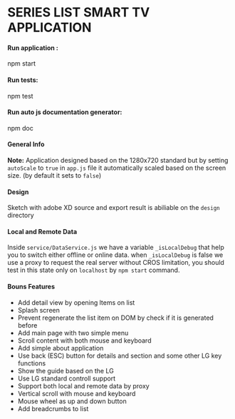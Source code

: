 # SERIES LIST SMART TV APPLICATION



#### Run application : 

npm start

#### Run tests: 

npm test

#### Run auto js documentation generator: 

npm doc



#### General Info

**Note:** Application designed based on the 1280x720 standard but by setting `autoScale` to `true` in `app.js` file it automatically scaled based on the screen size. (by default it sets to ‍`false`)



#### Design 

Sketch with adobe XD source and export result is abiliable on the `design` directory



#### Local and Remote Data

Inside `service/DataService.js` we have a variable `_isLocalDebug` that help you to switch either offline or online data. when `_isLocalDebug` is false we use a proxy to request the real server without CROS limitation, you should test in this state only on `localhost` by `npm start` command.

  

#### Bouns Features

* Add detail view by opening ltems on list
* Splash screen
* Prevent regenerate the list item on DOM by check if it is generated before
* Add main page with two simple menu
* Scroll content with both mouse and keyboard
* Add simple about application
* Use back (ESC) button for details and section and  some other LG key functions
* Show the guide based on the LG
* Use LG standard controll support
* Support both local and remote data by proxy
* Vertical scroll with mouse and keyboard
* Mouse wheel as up and down button
* Add breadcrumbs to list



